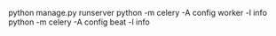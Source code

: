 python manage.py runserver
python -m celery -A config worker -l info
python -m celery -A config beat -l info
